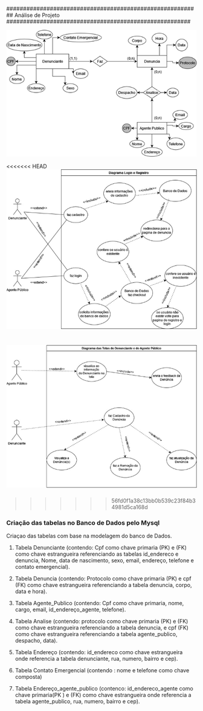 ########################################################## Análise de Projeto #######################################################

![Criação da modelagem de banco de dados](..\images\ModelagemdeBancodeDados.png)

<<<<<<< HEAD
![Criação do Diagrama de Casos de uso; login e registro](..\images\Diagrama_de_Casos_de_uso;login_e_registro.jpg)

![Criação do Diagrama de Casos de uso; telas principais](..\images\Diagrama_de_Casos_de_uso;telas_principais.jpg)
=======
>>>>>>> 56fd0f1a38c13bb0b539c23f84b34981d5ca168d

### Criação das tabelas no Banco de Dados pelo Mysql

Criaçao das tabelas com base na modelagem do banco de Dados.

1. Tabela Denunciante (contendo: Cpf como chave primaria (PK) e (FK) como chave estrangueira referenciando as tabelas id_endereco e denuncia, Nome, data de nascimento, sexo, email, endereço, telefone e contato emergencial).

2. Tabela Denuncia (contendo: Protocolo como chave primaria (PK) e  cpf (FK) como chave estrangueira referenciando a tabela denuncia, corpo, data e hora).

3. Tabela Agente_Publico (contendo: Cpf como chave primaria, nome, cargo, email, id_endereço_agente, telefone).

4. Tabela Analise (contendo: protocolo como chave primaria (PK) e (FK) como chave estrangueira referenciando a tabela denuncia, e cpf (FK) como chave estrangueira referenciando a tabela agente_publico, despacho, data).

5. Tabela Endereço (contendo: id_endereco como chave estrangueira onde referencia a tabela denunciante, rua, numero, bairro e cep).

6. Tabela Contato Emergencial (contendo : nome e telefone como chave composta)

7. Tabela Endereço_agente_publico (contenco: id_endereco_agente como chave primaria(PK ) e (FK) como chave estrangueira onde referencia a tabela agente_publico, rua, numero, bairro e cep).






